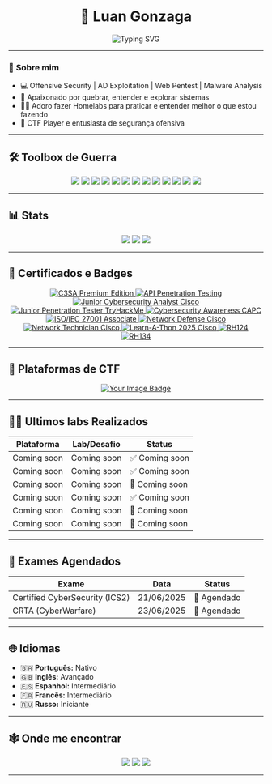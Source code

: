 <h1 align="center">👾 Luan Gonzaga</h1>

<p align="center">
  <img src="https://readme-typing-svg.demolab.com?font=Fira+Code&size=22&pause=1000&color=%2300FF00&center=true&vCenter=true&width=600&lines=Cybersecurity+Enthusiast;Red+Team+%7C+Pentest+%7C+AD+Exploitation;Reverse+Engineering%0A%7C%0AMalware+Analysis;Offensive+Security+Researcher" alt="Typing SVG" />
</p>

---

### 🧠 **Sobre mim**
- 💻 Offensive Security | AD Exploitation | Web Pentest | Malware Analysis
- 🏹 Apaixonado por quebrar, entender e explorar sistemas
- 🏴‍☠️ Adoro fazer Homelabs para praticar e entender melhor o que estou fazendo
- 🚩 CTF Player e entusiasta de segurança ofensiva

---

## 🛠️ **Toolbox de Guerra**
<p align="center">
  <img src="https://img.shields.io/badge/Burp_Suite-FCA121?style=for-the-badge&logoColor=white"/>
  <img src="https://img.shields.io/badge/BloodHound-990000?style=for-the-badge&logoColor=white"/>
  <img src="https://img.shields.io/badge/CrackMapExec-1c1c1c?style=for-the-badge&logoColor=white"/>
  <img src="https://img.shields.io/badge/Impacket-0082C9?style=for-the-badge&logoColor=white"/>
  <img src="https://img.shields.io/badge/Kerbrute-FF0000?style=for-the-badge&logoColor=white"/>
  <img src="https://img.shields.io/badge/Responder-000000?style=for-the-badge&logoColor=white"/>
  <img src="https://img.shields.io/badge/LDAPDomainDump-0078D4?style=for-the-badge&logoColor=white"/>
  <img src="https://img.shields.io/badge/Certipy-0082C9?style=for-the-badge&logoColor=white"/>
  <img src="https://img.shields.io/badge/FFUF-000000?style=for-the-badge&logoColor=white"/>
  <img src="https://img.shields.io/badge/SQLmap-000000?style=for-the-badge&logoColor=red"/>
  <img src="https://img.shields.io/badge/IDA_Pro-000000?style=for-the-badge&logoColor=white"/>
  <img src="https://img.shields.io/badge/Ghidra-F80000?style=for-the-badge&logoColor=white"/>
  <img src="https://img.shields.io/badge/Wireshark-1679A7?style=for-the-badge&logo=wireshark&logoColor=white"/>
</p>

---

## 📊 **Stats**
<p align="center">
  <img src="https://github-readme-stats.vercel.app/api?username=LuanGonzaga&show_icons=true&theme=radical&hide_border=true"/>
  <img src="https://github-readme-streak-stats.herokuapp.com/?user=LuanGonzaga&theme=radical&hide_border=true"/>
  <img src="https://github-readme-stats.vercel.app/api/top-langs/?username=LuanGonzaga&layout=compact&theme=radical&hide_border=true"/>
</p>

---

## 🏅 **Certificados e Badges**
<p align="center"> <a href="https://app.kajabi.com/certificates/a4409779"> <img src="https://img.shields.io/badge/C3SA%20Premium%20Edition-CyberWarFare%20Labs-8B0000?style=for-the-badge" alt="C3SA Premium Edition"> </a> <a href="https://www.credly.com/badges/f99103af-4c26-40b8-b010-cb65c5ef0f59/linked_in_profile"> <img src="https://img.shields.io/badge/API%20Penetration%20Testing-APIsec%20University-2E8B57?style=for-the-badge" alt="API Penetration Testing"> </a> <a href="https://www.credly.com/badges/208d11c2-3c5d-4f9f-8f9c-73a76bc9c0f1/linked_in_profile"> <img src="https://img.shields.io/badge/Junior%20Cybersecurity%20Analyst-Cisco-1BA0D7?style=for-the-badge&logo=cisco&logoColor=white" alt="Junior Cybersecurity Analyst Cisco"> </a> <a href="https://tryhackme-certificates.s3-eu-west-1.amazonaws.com/THM-IF08RGZECH.png"> <img src="https://img.shields.io/badge/Junior%20Penetration%20Tester%20Path-TryHackMe-E60000?style=for-the-badge&logo=tryhackme&logoColor=white" alt="Junior Penetration Tester TryHackMe"> </a> <a href="https://www.credly.com/badges/0fe2dcff-f8b9-4ca8-b506-8e676c90fd1f/linked_in_profile"> <img src="https://img.shields.io/badge/Cybersecurity%20Awareness-CertiProf-FF9800?style=for-the-badge" alt="Cybersecurity Awareness CAPC"> </a> <a href="https://www.skillfront.com/Badges/32546498824241"> <img src="https://img.shields.io/badge/ISO/IEC%2027001%20Associate-SkillFront-004C97?style=for-the-badge" alt="ISO/IEC 27001 Associate"> </a> <a href="https://www.credly.com/badges/5b9b9fac-d663-4b01-b9d0-3cbc9ecccc4f/linked_in_profile"> <img src="https://img.shields.io/badge/Network%20Defense-Cisco-1BA0D7?style=for-the-badge&logo=cisco&logoColor=white" alt="Network Defense Cisco"> </a> <a href="https://www.credly.com/badges/95693d6b-3508-47c3-8558-cbc5986a2b8a/linked_in_profile"> <img src="https://img.shields.io/badge/Network%20Technician-Cisco-1BA0D7?style=for-the-badge&logo=cisco&logoColor=white" alt="Network Technician Cisco"> </a> <a href="https://www.credly.com/badges/a3116f84-a2dc-45a5-bb4e-192eeac10ec2/linked_in_profile"> <img src="https://img.shields.io/badge/Learn--A--Thon%202025-Cisco-1BA0D7?style=for-the-badge&logo=cisco&logoColor=white" alt="Learn-A-Thon 2025 Cisco"> </a> <a href="https://www.linkedin.com/in/luangonzagaa/details/certifications/1713813721365/single-media-viewer/?type=DOCUMENT&profileId=ACoAADxLyPIBXzbbLR3S9Qj6qVtINv8A_9S9Hvc"> <img src="https://img.shields.io/badge/Red%20Hat%20System%20Administration%20I%20(RH124)-EE0000?style=for-the-badge&logo=redhat&logoColor=white" alt="RH124"> </a> <a href="https://www.linkedin.com/in/luangonzagaa/details/certifications/1716667349053/single-media-viewer/?profileId=ACoAADxLyPIBXzbbLR3S9Qj6qVtINv8A_9S9Hvc"> <img src="https://img.shields.io/badge/Red%20Hat%20System%20Administration%20II%20(RH134)-EE0000?style=for-the-badge&logo=redhat&logoColor=white" alt="RH134"> </a> </p>

---
## 👾 Plataformas de CTF

<p align="center">
  <a href="https://tryhackme.com/p/pwnedby" target="_blank" rel="noopener noreferrer">
<img src="https://tryhackme-badges.s3.amazonaws.com/pwnedby.png?update=3" alt="Your Image Badge" />
  </a>
</p>

---

## 🏴‍☠️ **Ultimos labs Realizados**
| Plataforma        | Lab/Desafio                         | Status           |
|-------------------|-------------------------------------|------------------|
| Coming soon       |  Coming soon                        | ✅ Coming soon  |
| Coming soon       |  Coming soon                        | ✅ Coming soon  |
| Coming soon       |  Coming soon                        | 🔄 Coming soon  |
| Coming soon       |  Coming soon                        | ✅ Coming soon  |
| Coming soon       |  Coming soon                        | 🔄 Coming soon  |
| Coming soon       |  Coming soon                        | 🔄 Coming soon  |

---

## 📅 **Exames Agendados**
| Exame                                           | Data            | Status       |
|-------------------------------------------------|-----------------|--------------|
| Certified CyberSecurity (ICS2)                  | 21/06/2025      | 📅 Agendado  |
| CRTA (CyberWarfare)                             | 23/06/2025      | 📅 Agendado  |

---

## 🌐 **Idiomas**
- 🇧🇷 **Português:** Nativo  
- 🇬🇧 **Inglês:** Avançado  
- 🇪🇸 **Espanhol:** Intermediário  
- 🇫🇷 **Francês:** Intermediário  
- 🇷🇺 **Russo:** Iniciante  

---

## 🕸️ **Onde me encontrar**
<p align="center">
  <a href="https://github.com/LuanGonzaga"><img src="https://img.shields.io/badge/GitHub-000?style=for-the-badge&logo=github&logoColor=white"/></a>
  <a href="https://www.linkedin.com/in/luangonzagaa/"><img src="https://img.shields.io/badge/LinkedIn-0077B5?style=for-the-badge&logo=linkedin&logoColor=white"/></a>
  <a href="https://tryhackme.com/p/pwnedby"><img src="https://img.shields.io/badge/TryHackMe-FF0000?style=for-the-badge&logo=tryhackme&logoColor=white"/></a>
</p>

---
